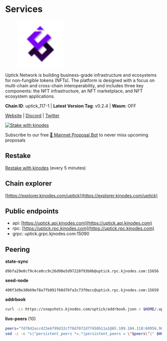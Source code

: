 # Services

<figure><img src="https://raw.githubusercontent.com/kj89/cosmos-images/main/logos/uptick.png" width="150" alt=""><figcaption></figcaption></figure>

Uptick Network is building business-grade infrastructure and  ecosystems for non-fungible tokens (NFTs). The platform is  designed with a focus on multi-chain and cross-chain interoperability,  and includes three key components: the NFT infrastructure, an NFT  marketplace, and NFT ecosystem applications.

**Chain ID**: uptick_117-1 | **Latest Version Tag**: v0.2.4 | **Wasm**: OFF

[Website](https://uptick.network) | [Discord](https://discord.gg/UzeHS7fu5H) | [Twitter](https://twitter.com/uptickproject)

[![Stake with kjnodes](https://i.ibb.co/cr44Q8j/button-stake-with-kjnodes.png)](https://restake.app/uptick/uptickvaloper1jqpaf0vgzlxvjx5meq8huweuv2nguqe20seefq)

Subscribe to our free [🤖 Mainnet Proposal Bot](https://t.me/kjnodes_proposal_bot) to never miss upcoming proposals

## Restake

[Restake with kjnodes](https://restake.app/uptick/uptickvaloper1jqpaf0vgzlxvjx5meq8huweuv2nguqe20seefq) (every 5 minutes)
## Chain explorer
[https://explorer.kjnodes.com/uptick](https://explorer.kjnodes.com/uptick)

## Public endpoints

* api: [https://uptick.api.kjnodes.com](https://uptick.api.kjnodes.com)
* rpc: [https://uptick.rpc.kjnodes.com](https://uptick.rpc.kjnodes.com)
* grpc: uptick.grpc.kjnodes.com:15090

## Peering

**state-sync**

```text
d9bfa29e0cf9c4ce0cc9c26d98e5d97228f93b0b@uptick.rpc.kjnodes.com:15656
```

**seed-node**

```text
400f3d9e30b69e78a7fb891f60d76fa3c73f0ecc@uptick.rpc.kjnodes.com:15659
```

**addrbook**
```bash
curl -Ls https://snapshots.kjnodes.com/uptick/addrbook.json > $HOME/.uptickd/config/addrbook.json
```

**live-peers** (10)
```bash
peers="7d7842acc423e6799d32cf78d7072d77450b11a1@65.109.104.118:60956,90c0c03d27e5b4354bffb709d28340f2657ca1c7@138.201.121.185:26679,8ecd3260a19d2b112f6a84e0c091640744ec40c5@185.165.241.20:26656,b45ee634889abf61c7212b03dbddb853a8a3bc09@185.48.24.112:15656,d9bfa29e0cf9c4ce0cc9c26d98e5d97228f93b0b@65.109.88.38:15656,250c98d4975ae9a12ed7dfcd5a7cf76b470e49a6@65.21.108.180:26656,024a9c6eb41193e7fc76544572c0a8370e80e953@65.109.92.240:3156,632c2362378546ab77883077861f38405c378d06@104.194.8.68:60556,038aca614e49ec4e5e3a06c875976a94c478cb09@65.108.195.29:21656,ea83a93c2878af90d034138fc5026218fb89d0d2@69.197.19.36:21656"
sed -i -e "s|^persistent_peers *=.*|persistent_peers = \"$peers\"|" $HOME/.uptickd/config/config.toml
```
